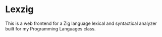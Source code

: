 # Lexzig

This is a web frontend for a Zig language lexical and syntactical analyzer built for my
Programming Languages class.
